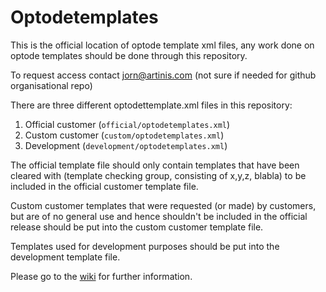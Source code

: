 # Optodetemplates
This is the official location of optode template xml files, any work done on optode templates should be done through this repository.

To request access contact jorn@artinis.com (not sure if needed for github organisational repo)

There are three different optodettemplate.xml files in this repository:


1. Official customer (`official/optodetemplates.xml`)  
2. Custom customer (`custom/optodetemplates.xml`)  
3. Development (`development/optodetemplates.xml`)  


The official template file should only contain templates that have been cleared with (template checking group, consisting of x,y,z, blabla) to be included in the official customer template file.

Custom customer templates that were requested (or made) by customers, but are of no general use and hence shouldn't be included in the official release should be put into the custom customer template file.

Templates used for development purposes should be put into the development template file.

Please go to the [wiki](https://github.com/kdarti/optodetemplates/wiki) for further information.





